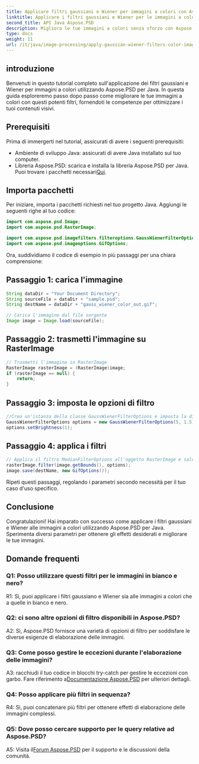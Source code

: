 ```yaml
---
title: Applicare filtri gaussiani e Wiener per immagini a colori con Aspose.PSD per Java
linktitle: Applicare i filtri gaussiani e Wiener per le immagini a colori
second_title: API Java Aspose.PSD
description: Migliora le tue immagini a colori senza sforzo con Aspose.PSD per Java. Impara ad applicare i filtri gaussiani e Wiener passo dopo passo per ottenere risultati visivi sorprendenti.
type: docs
weight: 11
url: /it/java/image-processing/apply-gaussian-wiener-filters-color-image/
---
```

## introduzione

Benvenuti in questo tutorial completo sull'applicazione dei filtri gaussiani e Wiener per immagini a colori utilizzando Aspose.PSD per Java. In questa guida esploreremo passo dopo passo come migliorare le tue immagini a colori con questi potenti filtri, fornendoti le competenze per ottimizzare i tuoi contenuti visivi.

## Prerequisiti

Prima di immergerti nel tutorial, assicurati di avere i seguenti prerequisiti:

- Ambiente di sviluppo Java: assicurati di avere Java installato sul tuo computer.
-  Libreria Aspose.PSD: scarica e installa la libreria Aspose.PSD per Java. Puoi trovare i pacchetti necessari[Qui](https://releases.aspose.com/psd/java/).

## Importa pacchetti

Per iniziare, importa i pacchetti richiesti nel tuo progetto Java. Aggiungi le seguenti righe al tuo codice:

```java
import com.aspose.psd.Image;
import com.aspose.psd.RasterImage;

import com.aspose.psd.imagefilters.filteroptions.GaussWienerFilterOptions;
import com.aspose.psd.imageoptions.GifOptions;
```

Ora, suddividiamo il codice di esempio in più passaggi per una chiara comprensione:

## Passaggio 1: carica l'immagine

```java
String dataDir = "Your Document Directory";
String sourceFile = dataDir + "sample.psd";
String destName = dataDir + "gauss_wiener_color_out.gif";

// Carica l'immagine dal file sorgente
Image image = Image.load(sourceFile);
```

## Passaggio 2: trasmetti l'immagine su RasterImage

```java
// Trasmetti l'immagine in RasterImage
RasterImage rasterImage = (RasterImage)image;
if (rasterImage == null) {
    return;
}
```

## Passaggio 3: imposta le opzioni di filtro

```java
//Crea un'istanza della classe GaussWienerFilterOptions e imposta la dimensione del raggio e il valore uniforme.
GaussWienerFilterOptions options = new GaussWienerFilterOptions(5, 1.5);
options.setBrightness(1);
```

## Passaggio 4: applica i filtri

```java
// Applica il filtro MedianFilterOptions all'oggetto RasterImage e salva l'immagine risultante
rasterImage.filter(image.getBounds(), options);
image.save(destName, new GifOptions());
```

Ripeti questi passaggi, regolando i parametri secondo necessità per il tuo caso d'uso specifico.

## Conclusione

Congratulazioni! Hai imparato con successo come applicare i filtri gaussiani e Wiener alle immagini a colori utilizzando Aspose.PSD per Java. Sperimenta diversi parametri per ottenere gli effetti desiderati e migliorare le tue immagini.

## Domande frequenti

### Q1: Posso utilizzare questi filtri per le immagini in bianco e nero?

R1: Sì, puoi applicare i filtri gaussiano e Wiener sia alle immagini a colori che a quelle in bianco e nero.

### Q2: ci sono altre opzioni di filtro disponibili in Aspose.PSD?

A2: Sì, Aspose.PSD fornisce una varietà di opzioni di filtro per soddisfare le diverse esigenze di elaborazione delle immagini.

### Q3: Come posso gestire le eccezioni durante l'elaborazione delle immagini?

 A3: racchiudi il tuo codice in blocchi try-catch per gestire le eccezioni con garbo. Fare riferimento a[Documentazione Aspose.PSD](https://reference.aspose.com/psd/java/) per ulteriori dettagli.

### Q4: Posso applicare più filtri in sequenza?

R4: Sì, puoi concatenare più filtri per ottenere effetti di elaborazione delle immagini complessi.

### Q5: Dove posso cercare supporto per le query relative ad Aspose.PSD?

 A5: Visita il[Forum Aspose.PSD](https://forum.aspose.com/c/psd/34) per il supporto e le discussioni della comunità.